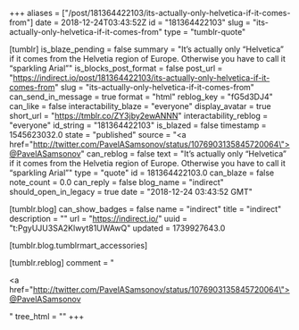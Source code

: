 +++
aliases = ["/post/181364422103/its-actually-only-helvetica-if-it-comes-from"]
date = 2018-12-24T03:43:52Z
id = "181364422103"
slug = "its-actually-only-helvetica-if-it-comes-from"
type = "tumblr-quote"

[tumblr]
is_blaze_pending = false
summary = "It’s actually only “Helvetica” if it comes from the Helvetia region of Europe. Otherwise you have to call it “sparkling Arial”"
is_blocks_post_format = false
post_url = "https://indirect.io/post/181364422103/its-actually-only-helvetica-if-it-comes-from"
slug = "its-actually-only-helvetica-if-it-comes-from"
can_send_in_message = true
format = "html"
reblog_key = "fG5d3DJ4"
can_like = false
interactability_blaze = "everyone"
display_avatar = true
short_url = "https://tmblr.co/ZY3jby2ewANNN"
interactability_reblog = "everyone"
id_string = "181364422103"
is_blazed = false
timestamp = 1545623032.0
state = "published"
source = "<a href=\"http://twitter.com/PavelASamsonov/status/1076903135845720064\">@PavelASamsonov</a>"
can_reblog = false
text = "It&rsquo;s actually only &ldquo;Helvetica&rdquo; if it comes from the Helvetia region of Europe. Otherwise you have to call it &ldquo;sparkling Arial&rdquo;"
type = "quote"
id = 181364422103.0
can_blaze = false
note_count = 0.0
can_reply = false
blog_name = "indirect"
should_open_in_legacy = true
date = "2018-12-24 03:43:52 GMT"

[tumblr.blog]
can_show_badges = false
name = "indirect"
title = "indirect"
description = ""
url = "https://indirect.io/"
uuid = "t:PgyUJU3SA2Klwyt81UWAwQ"
updated = 1739927643.0

[tumblr.blog.tumblrmart_accessories]

[tumblr.reblog]
comment = "<p><a href=\"http://twitter.com/PavelASamsonov/status/1076903135845720064\">@PavelASamsonov</a></p>"
tree_html = ""
+++
